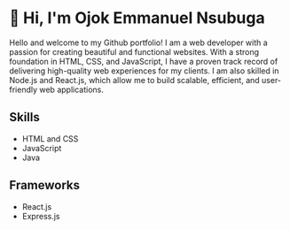 # 👋 Hi, I'm Ojok Emmanuel Nsubuga

<!-- I am a Uganda, based in Kampala. I am developer, very interested in coming up with solutions that effectively solve problems.  -->
Hello and welcome to my Github portfolio! I am a web developer with a passion for creating beautiful and functional websites. With a strong foundation in HTML, CSS, and JavaScript, I have a proven track record of delivering high-quality web experiences for my clients. I am also skilled in Node.js and React.js, which allow me to build scalable, efficient, and user-friendly web applications.

## Skills
- HTML and CSS
- JavaScript
- Java

## Frameworks
- React.js
- Express.js

<!-- ## 📫 How to reach me
 -->
<!-- - 👋 Hi, I’m @ojokne
- 👀 I’m interested in ...
- 🌱 I’m currently learning ...
- 💞️ I’m looking to collaborate on ...
- 📫 How to reach me ...
